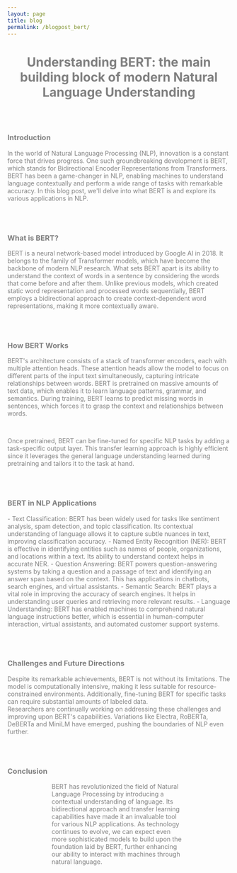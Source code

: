 ```yaml
---
layout: page
title: blog
permalink: /blogpost_bert/
---
```


<center>
<h1><span style="color:grey">Understanding BERT: the main building block of modern Natural Language Understanding</span></h1>
</center>

<br>
<br>

<h3><span style="color:grey">Introduction</span></h3>

<div>
    <div id="first"></div>
    <div id="second"><p><span style="color:grey">In the world of Natural Language Processing (NLP), innovation is a constant force that drives progress. One such groundbreaking development is BERT, which stands for Bidirectional Encoder Representations from Transformers. 
BERT has been a game-changer in NLP, enabling machines to understand language contextually and perform a wide range of tasks with remarkable accuracy. 
In this blog post, we'll delve into what BERT is and explore its various applications in NLP.
</span></p></div>
    <div id="clear"></div>
</div>

<br>
<br>

<h3><span style="color:grey">What is BERT?</span></h3>

<p><span style="color:grey">BERT is a neural network-based model introduced by Google AI in 2018. It belongs to the family of Transformer models, which have become the backbone of modern NLP research. 
What sets BERT apart is its ability to understand the context of words in a sentence by considering the words that come before and after them. 
Unlike previous models, which created static word representation and processed words sequentially, BERT employs a bidirectional approach to create context-dependent word representations, making it more contextually aware.
</span></p>
<br>
<br>

<h3><span style="color:grey">How BERT Works</span></h3>

<p><span style="color:grey">BERT's architecture consists of a stack of transformer encoders, each with multiple attention heads. 
These attention heads allow the model to focus on different parts of the input text simultaneously, capturing intricate relationships between words. 
BERT is pretrained on massive amounts of text data, which enables it to learn language patterns, grammar, and semantics. 
During training, BERT learns to predict missing words in sentences, which forces it to grasp the context and relationships between words.
</span></p>
<br>
<p><span style="color:grey">Once pretrained, BERT can be fine-tuned for specific NLP tasks by adding a task-specific output layer. 
This transfer learning approach is highly efficient since it leverages the general language understanding learned during pretraining and tailors it to the task at hand.
</span></p>

<br>
<br>

<h3><span style="color:grey">BERT in NLP Applications</span></h3>

<p><span style="color:grey">- Text Classification: BERT has been widely used for tasks like sentiment analysis, spam detection, and topic classification. Its contextual understanding of language allows it to capture subtle nuances in text, improving classification accuracy.
- Named Entity Recognition (NER): BERT is effective in identifying entities such as names of people, organizations, and locations within a text. Its ability to understand context helps in accurate NER.
- Question Answering: BERT powers question-answering systems by taking a question and a passage of text and identifying an answer span based on the context. This has applications in chatbots, search engines, and virtual assistants.
- Semantic Search: BERT plays a vital role in improving the accuracy of search engines. It helps in understanding user queries and retrieving more relevant results.
- Language Understanding: BERT has enabled machines to comprehend natural language instructions better, which is essential in human-computer interaction, virtual assistants, and automated customer support systems.
</span></p>
<br>
<br>

<h3><span style="color:grey">Challenges and Future Directions</span></h3>

<p><span style="color:grey">Despite its remarkable achievements, BERT is not without its limitations. The model is computationally intensive, making it less suitable for resource-constrained environments. 
Additionally, fine-tuning BERT for specific tasks can require substantial amounts of labeled data.
<br>
Researchers are continually working on addressing these challenges and improving upon BERT's capabilities. Variations like Electra, RoBERTa, DeBERTa and MiniLM have emerged, pushing the boundaries of NLP even further.
</span></p>

<br>
<br>

<h3><span style="color:grey">Conclusion</span></h3>

<p style="margin-left:100;margin-right:100;"><span style="color:grey">BERT has revolutionized the field of Natural Language Processing by introducing a contextual understanding of language. Its bidirectional approach and transfer learning capabilities have made it an invaluable tool for various NLP applications. As technology continues to evolve, we can expect even more sophisticated models to build upon the foundation laid by BERT, further enhancing our ability to interact with machines through natural language.
</span></p>

</center>
